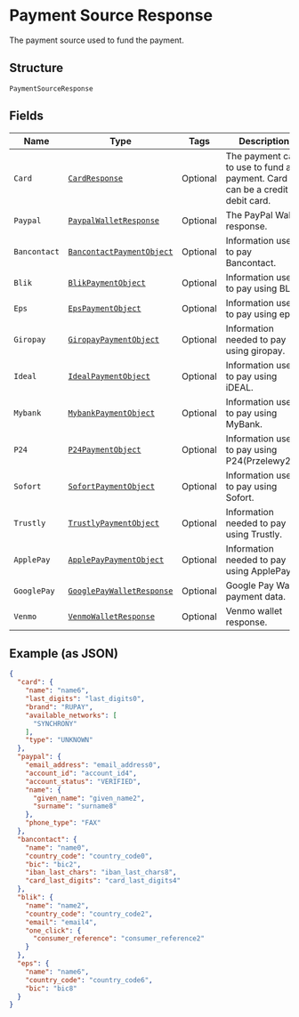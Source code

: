 
# Payment Source Response

The payment source used to fund the payment.

## Structure

`PaymentSourceResponse`

## Fields

| Name | Type | Tags | Description | Getter | Setter |
|  --- | --- | --- | --- | --- | --- |
| `Card` | [`CardResponse`](../../doc/models/card-response.md) | Optional | The payment card to use to fund a payment. Card can be a credit or debit card. | CardResponse getCard() | setCard(CardResponse card) |
| `Paypal` | [`PaypalWalletResponse`](../../doc/models/paypal-wallet-response.md) | Optional | The PayPal Wallet response. | PaypalWalletResponse getPaypal() | setPaypal(PaypalWalletResponse paypal) |
| `Bancontact` | [`BancontactPaymentObject`](../../doc/models/bancontact-payment-object.md) | Optional | Information used to pay Bancontact. | BancontactPaymentObject getBancontact() | setBancontact(BancontactPaymentObject bancontact) |
| `Blik` | [`BlikPaymentObject`](../../doc/models/blik-payment-object.md) | Optional | Information used to pay using BLIK. | BlikPaymentObject getBlik() | setBlik(BlikPaymentObject blik) |
| `Eps` | [`EpsPaymentObject`](../../doc/models/eps-payment-object.md) | Optional | Information used to pay using eps. | EpsPaymentObject getEps() | setEps(EpsPaymentObject eps) |
| `Giropay` | [`GiropayPaymentObject`](../../doc/models/giropay-payment-object.md) | Optional | Information needed to pay using giropay. | GiropayPaymentObject getGiropay() | setGiropay(GiropayPaymentObject giropay) |
| `Ideal` | [`IdealPaymentObject`](../../doc/models/ideal-payment-object.md) | Optional | Information used to pay using iDEAL. | IdealPaymentObject getIdeal() | setIdeal(IdealPaymentObject ideal) |
| `Mybank` | [`MybankPaymentObject`](../../doc/models/mybank-payment-object.md) | Optional | Information used to pay using MyBank. | MybankPaymentObject getMybank() | setMybank(MybankPaymentObject mybank) |
| `P24` | [`P24PaymentObject`](../../doc/models/p24-payment-object.md) | Optional | Information used to pay using P24(Przelewy24). | P24PaymentObject getP24() | setP24(P24PaymentObject p24) |
| `Sofort` | [`SofortPaymentObject`](../../doc/models/sofort-payment-object.md) | Optional | Information used to pay using Sofort. | SofortPaymentObject getSofort() | setSofort(SofortPaymentObject sofort) |
| `Trustly` | [`TrustlyPaymentObject`](../../doc/models/trustly-payment-object.md) | Optional | Information needed to pay using Trustly. | TrustlyPaymentObject getTrustly() | setTrustly(TrustlyPaymentObject trustly) |
| `ApplePay` | [`ApplePayPaymentObject`](../../doc/models/apple-pay-payment-object.md) | Optional | Information needed to pay using ApplePay. | ApplePayPaymentObject getApplePay() | setApplePay(ApplePayPaymentObject applePay) |
| `GooglePay` | [`GooglePayWalletResponse`](../../doc/models/google-pay-wallet-response.md) | Optional | Google Pay Wallet payment data. | GooglePayWalletResponse getGooglePay() | setGooglePay(GooglePayWalletResponse googlePay) |
| `Venmo` | [`VenmoWalletResponse`](../../doc/models/venmo-wallet-response.md) | Optional | Venmo wallet response. | VenmoWalletResponse getVenmo() | setVenmo(VenmoWalletResponse venmo) |

## Example (as JSON)

```json
{
  "card": {
    "name": "name6",
    "last_digits": "last_digits0",
    "brand": "RUPAY",
    "available_networks": [
      "SYNCHRONY"
    ],
    "type": "UNKNOWN"
  },
  "paypal": {
    "email_address": "email_address0",
    "account_id": "account_id4",
    "account_status": "VERIFIED",
    "name": {
      "given_name": "given_name2",
      "surname": "surname8"
    },
    "phone_type": "FAX"
  },
  "bancontact": {
    "name": "name0",
    "country_code": "country_code0",
    "bic": "bic2",
    "iban_last_chars": "iban_last_chars8",
    "card_last_digits": "card_last_digits4"
  },
  "blik": {
    "name": "name2",
    "country_code": "country_code2",
    "email": "email4",
    "one_click": {
      "consumer_reference": "consumer_reference2"
    }
  },
  "eps": {
    "name": "name6",
    "country_code": "country_code6",
    "bic": "bic8"
  }
}
```

